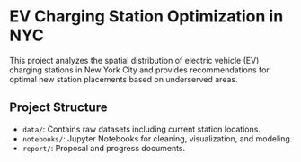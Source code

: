 # EV Charging Station Optimization in NYC

This project analyzes the spatial distribution of electric vehicle (EV) charging stations in New York City and provides recommendations for optimal new station placements based on underserved areas.

## Project Structure

- `data/`: Contains raw datasets including current station locations.
- `notebooks/`: Jupyter Notebooks for cleaning, visualization, and modeling.
- `report/`: Proposal and progress documents.
